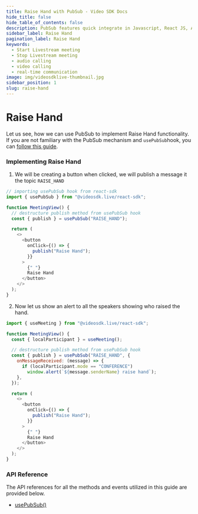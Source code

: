 ```yaml
---
title: Raise Hand with PubSub - Video SDK Docs
hide_title: false
hide_table_of_contents: false
description: PubSub features quick integrate in Javascript, React JS, Android, IOS, React Native, Flutter with Video SDK to add live video & audio conferencing to your applications.
sidebar_label: Raise Hand
pagination_label: Raise Hand
keywords:
  - Start Livestream meeting
  - Stop Livestream meeting
  - audio calling
  - video calling
  - real-time communication
image: img/videosdklive-thumbnail.jpg
sidebar_position: 1
slug: raise-hand
---
```


# Raise Hand

Let us see, how we can use PubSub to implement Raise Hand functionality. If you are not familiary with the PubSub mechanism and `usePubSub`hook, you can [follow this guide](/react/guide/video-and-audio-calling-api-sdk/collaboration-in-meeting/pubsub).

### Implementing Raise Hand

1. We will be creating a button when clicked, we will publish a message it the topic `RAISE_HAND`

```js
// importing usePubSub hook from react-sdk
import { usePubSub } from "@videosdk.live/react-sdk";

function MeetingView() {
  // destructure publish method from usePubSub hook
  const { publish } = usePubSub("RAISE_HAND");

  return (
    <>
      <button
        onClick={() => {
          publish("Raise Hand");
        }}
      >
        {" "}
        Raise Hand
      </button>
    </>
  );
}
```

2. Now let us show an alert to all the speakers showing who raised the hand.

```js
import { useMeeting } from "@videosdk.live/react-sdk";

function MeetingView() {
  const { localParticipant } = useMeeting();

  // destructure publish method from usePubSub hook
  const { publish } = usePubSub("RAISE_HAND", {
    onMessageReceived: (message) => {
      if (localParticipant.mode == "CONFERENCE")
        window.alert(`${message.senderName} raise hand`);
    },
  });

  return (
    <>
      <button
        onClick={() => {
          publish("Raise Hand");
        }}
      >
        {" "}
        Raise Hand
      </button>
    </>
  );
}
```

### API Reference

The API references for all the methods and events utilized in this guide are provided below.

- [usePubSub()](/react/api/sdk-reference/use-pubsub)

